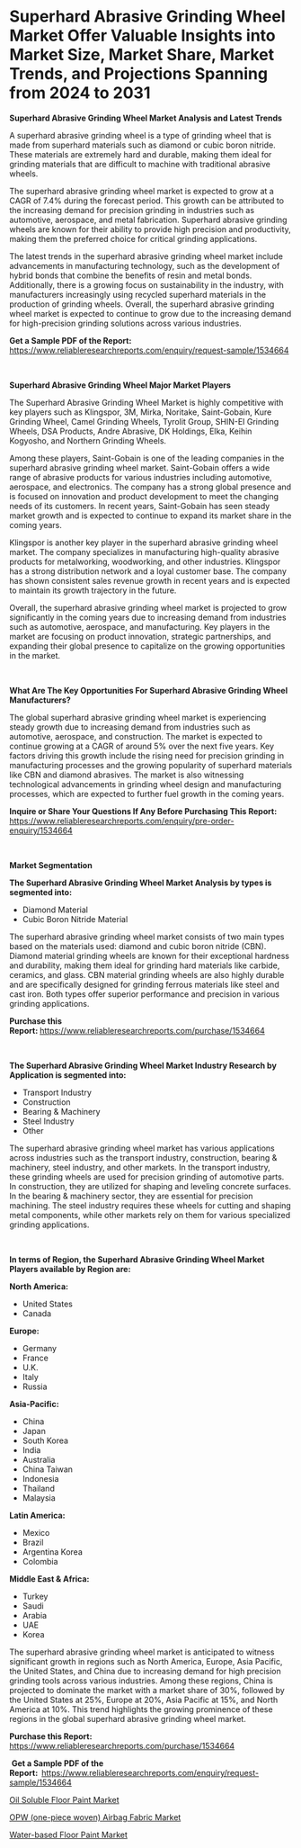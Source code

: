 <p><h1>Superhard Abrasive Grinding Wheel Market Offer Valuable Insights into Market Size, Market Share, Market Trends, and Projections Spanning from 2024 to 2031</h1></p><p><strong>Superhard Abrasive Grinding Wheel Market Analysis and Latest Trends</strong></p>
<p><p>A superhard abrasive grinding wheel is a type of grinding wheel that is made from superhard materials such as diamond or cubic boron nitride. These materials are extremely hard and durable, making them ideal for grinding materials that are difficult to machine with traditional abrasive wheels.</p><p>The superhard abrasive grinding wheel market is expected to grow at a CAGR of 7.4% during the forecast period. This growth can be attributed to the increasing demand for precision grinding in industries such as automotive, aerospace, and metal fabrication. Superhard abrasive grinding wheels are known for their ability to provide high precision and productivity, making them the preferred choice for critical grinding applications.</p><p>The latest trends in the superhard abrasive grinding wheel market include advancements in manufacturing technology, such as the development of hybrid bonds that combine the benefits of resin and metal bonds. Additionally, there is a growing focus on sustainability in the industry, with manufacturers increasingly using recycled superhard materials in the production of grinding wheels. Overall, the superhard abrasive grinding wheel market is expected to continue to grow due to the increasing demand for high-precision grinding solutions across various industries.</p></p>
<p><strong>Get a Sample PDF of the Report:&nbsp;</strong> <a href="https://www.reliableresearchreports.com/enquiry/request-sample/1534664">https://www.reliableresearchreports.com/enquiry/request-sample/1534664</a></p>
<p>&nbsp;</p>
<p><strong>Superhard Abrasive Grinding Wheel Major Market Players</strong></p>
<p><p>The Superhard Abrasive Grinding Wheel Market is highly competitive with key players such as Klingspor, 3M, Mirka, Noritake, Saint-Gobain, Kure Grinding Wheel, Camel Grinding Wheels, Tyrolit Group, SHIN-EI Grinding Wheels, DSA Products, Andre Abrasive, DK Holdings, Elka, Keihin Kogyosho, and Northern Grinding Wheels.</p><p>Among these players, Saint-Gobain is one of the leading companies in the superhard abrasive grinding wheel market. Saint-Gobain offers a wide range of abrasive products for various industries including automotive, aerospace, and electronics. The company has a strong global presence and is focused on innovation and product development to meet the changing needs of its customers. In recent years, Saint-Gobain has seen steady market growth and is expected to continue to expand its market share in the coming years.</p><p>Klingspor is another key player in the superhard abrasive grinding wheel market. The company specializes in manufacturing high-quality abrasive products for metalworking, woodworking, and other industries. Klingspor has a strong distribution network and a loyal customer base. The company has shown consistent sales revenue growth in recent years and is expected to maintain its growth trajectory in the future.</p><p>Overall, the superhard abrasive grinding wheel market is projected to grow significantly in the coming years due to increasing demand from industries such as automotive, aerospace, and manufacturing. Key players in the market are focusing on product innovation, strategic partnerships, and expanding their global presence to capitalize on the growing opportunities in the market.</p></p>
<p>&nbsp;</p>
<p><strong>What Are The Key Opportunities For Superhard Abrasive Grinding Wheel Manufacturers?</strong></p>
<p><p>The global superhard abrasive grinding wheel market is experiencing steady growth due to increasing demand from industries such as automotive, aerospace, and construction. The market is expected to continue growing at a CAGR of around 5% over the next five years. Key factors driving this growth include the rising need for precision grinding in manufacturing processes and the growing popularity of superhard materials like CBN and diamond abrasives. The market is also witnessing technological advancements in grinding wheel design and manufacturing processes, which are expected to further fuel growth in the coming years.</p></p>
<p><strong>Inquire or Share Your Questions If Any Before Purchasing This Report:</strong> <a href="https://www.reliableresearchreports.com/enquiry/pre-order-enquiry/1534664">https://www.reliableresearchreports.com/enquiry/pre-order-enquiry/1534664</a></p>
<p>&nbsp;</p>
<p><strong>Market Segmentation</strong></p>
<p><strong>The Superhard Abrasive Grinding Wheel Market Analysis by types is segmented into:</strong></p>
<p><ul><li>Diamond Material</li><li>Cubic Boron Nitride Material</li></ul></p>
<p><p>The superhard abrasive grinding wheel market consists of two main types based on the materials used: diamond and cubic boron nitride (CBN). Diamond material grinding wheels are known for their exceptional hardness and durability, making them ideal for grinding hard materials like carbide, ceramics, and glass. CBN material grinding wheels are also highly durable and are specifically designed for grinding ferrous materials like steel and cast iron. Both types offer superior performance and precision in various grinding applications.</p></p>
<p><strong>Purchase this Report:&nbsp;</strong><a href="https://www.reliableresearchreports.com/purchase/1534664">https://www.reliableresearchreports.com/purchase/1534664</a></p>
<p>&nbsp;</p>
<p><strong>The Superhard Abrasive Grinding Wheel Market Industry Research by Application is segmented into:</strong></p>
<p><ul><li>Transport Industry</li><li>Construction</li><li>Bearing & Machinery</li><li>Steel Industry</li><li>Other</li></ul></p>
<p><p>The superhard abrasive grinding wheel market has various applications across industries such as the transport industry, construction, bearing & machinery, steel industry, and other markets. In the transport industry, these grinding wheels are used for precision grinding of automotive parts. In construction, they are utilized for shaping and leveling concrete surfaces. In the bearing & machinery sector, they are essential for precision machining. The steel industry requires these wheels for cutting and shaping metal components, while other markets rely on them for various specialized grinding applications.</p></p>
<p>&nbsp;</p>
<p><strong>In terms of Region, the Superhard Abrasive Grinding Wheel Market Players available by Region are:</strong></p>
<p>
    <p> <strong> North America: </strong>
        <ul>
            <li>United States</li>
            <li>Canada</li>
        </ul>
        </p> 
    <p> <strong> Europe: </strong>
        <ul>
            <li>Germany</li>
            <li>France</li>
            <li>U.K.</li>
            <li>Italy</li>
            <li>Russia</li>
        </ul>
        </p> 
    <p> <strong> Asia-Pacific: </strong>
        <ul>
            <li>China</li>
            <li>Japan</li>
            <li>South Korea</li>
            <li>India</li>
            <li>Australia</li>
            <li>China Taiwan</li>
            <li>Indonesia</li>
            <li>Thailand</li>
            <li>Malaysia</li>
        </ul>
        </p> 
    <p> <strong> Latin America: </strong>
        <ul>
            <li>Mexico</li>
            <li>Brazil</li>
            <li>Argentina Korea</li>
            <li>Colombia</li>
        </ul>
        </p> 
    <p> <strong> Middle East & Africa: </strong>
        <ul>
            <li>Turkey</li>
            <li>Saudi</li>
            <li>Arabia</li>
            <li>UAE</li>
            <li>Korea</li>
        </ul>
    </p>
    </p>
<p><p>The superhard abrasive grinding wheel market is anticipated to witness significant growth in regions such as North America, Europe, Asia Pacific, the United States, and China due to increasing demand for high precision grinding tools across various industries. Among these regions, China is projected to dominate the market with a market share of 30%, followed by the United States at 25%, Europe at 20%, Asia Pacific at 15%, and North America at 10%. This trend highlights the growing prominence of these regions in the global superhard abrasive grinding wheel market.</p></p>
<p><strong>Purchase this Report: </strong><a href="https://www.reliableresearchreports.com/purchase/1534664">https://www.reliableresearchreports.com/purchase/1534664</a></p>
<p>&nbsp;<strong>Get a Sample PDF of the Report:&nbsp;&nbsp;</strong><a href="https://www.reliableresearchreports.com/enquiry/request-sample/1534664">https://www.reliableresearchreports.com/enquiry/request-sample/1534664</a></p>
<p><strong></strong></p>
<p><p><a href="https://github.com/kosella/Market-Research-Report-List-2/blob/main/oil-soluble-floor-paint-market.md">Oil Soluble Floor Paint Market</a></p><p><a href="https://github.com/kufem1/Market-Research-Report-List-1/blob/main/opw-one-piece-woven-airbag-fabric-market.md">OPW (one-piece woven) Airbag Fabric Market</a></p><p><a href="https://github.com/nathandecarvalho/Market-Research-Report-List-2/blob/main/water-based-floor-paint-market.md">Water-based Floor Paint Market</a></p></p>